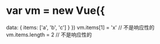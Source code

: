 # var vm = new Vue({
data: {
items: ['a', 'b', 'c']
}
})
vm.items[1] = 'x' // 不是响应性的
vm.items.length = 2 // 不是响应性的